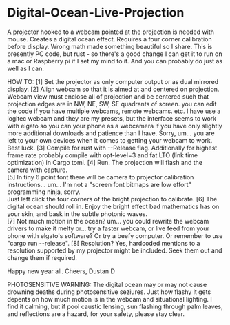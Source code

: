 # Digital-Ocean-Live-Projection 
A projector hooked to a webcam pointed at the projection is needed with mouse.  Creates a digital ocean effect.  Requires a four corner calibration before display.  Wrong math made something beautiful so I share.
This is presently PC code, but rust - so there's a good change I can get it to run on a mac or Raspberry pi if I set my mind to it.  And you can probably do just as well as I can.

HOW TO:
[1]  Set the projector as only computer output or as dual mirrored display.
[2]  Align webcam so that it is aimed at and centered on projection.  Webcam view must enclose all of projection and be centered such that projection edges are in NW, NE, SW, SE quadrants of screen.
      you can edit the code if you have multiple webcams, remote webcams. etc.  I have use a logitec webcam and they are my presets, but the interface seems to work with elgato so you can your phone as a webcamera if you have only slightly more additional downloads and patience than I have.  Sorry, um... you are left to your own devices when it comes to getting your webcam to work.  Best luck.
[3]  Compile for rust with --Release flag.  Additionally for highest frame rate probably compile with opt-level=3 and fat LTO (link time optimization) in Cargo toml.
[4]  Run.  The projection will flash and the camera with capture.  
[5]  In tiny 6 point font there will be camera to projector calibration instructions... um... I'm not a "screen font bitmaps are low effort" programming ninja, sorry.  
      Just left click the four corners of the bright projection to calibrate.
[6]  The digital ocean should roll in.  Enjoy the bright effect bad mathematics has on your skin, and bask in the subtle photonic waves.  
[7]  Not much motion in the ocean?  um... you could rewrite the webcam drivers to make it melty or... try a faster webcam, or live feed from your phone with elgato's software?  Or try a beefy computer.  Or remember to use "cargo run --release".
[8[  Resolution?  Yes, hardcoded mentions to a resolution supported by my projector might be included.  Seek them out and change them if required.

Happy new year all.  Cheers, Dustan D


PHOTOSENSITIVE WARNING:  The digital ocean may or may not cause drowning deaths during photosensitive seziures.  Just how flashy it gets depents on how much motion is in the webcam and situational lighting.  I find it calming, but if pool caustic lensing, sun flashing through palm leaves, and reflections are a hazard, for your safety, please stay clear.
